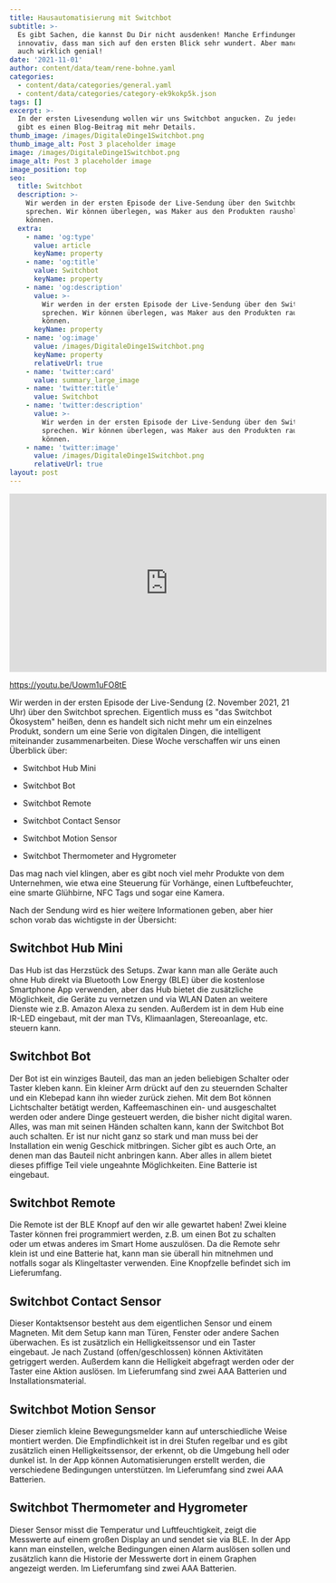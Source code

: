 ```yaml
---
title: Hausautomatisierung mit Switchbot
subtitle: >-
  Es gibt Sachen, die kannst Du Dir nicht ausdenken! Manche Erfindungen sind so
  innovativ, dass man sich auf den ersten Blick sehr wundert. Aber manche sind
  auch wirklich genial!
date: '2021-11-01'
author: content/data/team/rene-bohne.yaml
categories:
  - content/data/categories/general.yaml
  - content/data/categories/category-ek9kokp5k.json
tags: []
excerpt: >-
  In der ersten Livesendung wollen wir uns Switchbot angucken. Zu jeder Sendung
  gibt es einen Blog-Beitrag mit mehr Details.
thumb_image: /images/DigitaleDinge1Switchbot.png
thumb_image_alt: Post 3 placeholder image
image: /images/DigitaleDinge1Switchbot.png
image_alt: Post 3 placeholder image
image_position: top
seo:
  title: Switchbot
  description: >-
    Wir werden in der ersten Episode der Live-Sendung über den Switchbot
    sprechen. Wir können überlegen, was Maker aus den Produkten rausholen
    können. 
  extra:
    - name: 'og:type'
      value: article
      keyName: property
    - name: 'og:title'
      value: Switchbot
      keyName: property
    - name: 'og:description'
      value: >-
        Wir werden in der ersten Episode der Live-Sendung über den Switchbot
        sprechen. Wir können überlegen, was Maker aus den Produkten rausholen
        können. 
      keyName: property
    - name: 'og:image'
      value: /images/DigitaleDinge1Switchbot.png
      keyName: property
      relativeUrl: true
    - name: 'twitter:card'
      value: summary_large_image
    - name: 'twitter:title'
      value: Switchbot
    - name: 'twitter:description'
      value: >-
        Wir werden in der ersten Episode der Live-Sendung über den Switchbot
        sprechen. Wir können überlegen, was Maker aus den Produkten rausholen
        können. 
    - name: 'twitter:image'
      value: /images/DigitaleDinge1Switchbot.png
      relativeUrl: true
layout: post
---
```

<iframe width="560" height="315"
src="https://www.youtube.com/embed/Uowm1uFO8tE?modestbranding=1"
frameborder="0" allow="accelerometer; autoplay; encrypted-media;
gyroscope; picture-in-picture" allowfullscreen></iframe>

https://youtu.be/Uowm1uFO8tE


Wir werden in der ersten Episode der Live-Sendung (2. November 2021, 21 Uhr) über den Switchbot sprechen. Eigentlich muss es "das Switchbot Ökosystem" heißen, denn es handelt sich nicht mehr um ein einzelnes Produkt, sondern um eine Serie von digitalen Dingen, die intelligent miteinander zusammenarbeiten. Diese Woche verschaffen wir uns einen Überblick über:

*   Switchbot Hub Mini

*   Switchbot Bot

*   Switchbot Remote

*   Switchbot Contact Sensor

*   Switchbot Motion Sensor

*   Switchbot Thermometer and Hygrometer

Das mag nach viel klingen, aber es gibt noch viel mehr Produkte von dem Unternehmen, wie etwa eine Steuerung für Vorhänge, einen Luftbefeuchter, eine smarte Glühbirne, NFC Tags und sogar eine Kamera.

Nach der Sendung wird es hier weitere Informationen geben, aber hier schon vorab das wichtigste in der Übersicht:

## Switchbot Hub Mini

Das Hub ist das Herzstück des Setups. Zwar kann man alle Geräte auch ohne Hub direkt via Bluetooth Low Energy (BLE) über die kostenlose Smartphone App verwenden, aber das Hub bietet die zusätzliche Möglichkeit, die Geräte zu vernetzen und via WLAN Daten an weitere Dienste wie z.B. Amazon Alexa zu senden. Außerdem ist in dem Hub eine IR-LED eingebaut, mit der man TVs, Klimaanlagen, Stereoanlage, etc. steuern kann.

## Switchbot Bot

Der Bot ist ein winziges Bauteil, das man an jeden beliebigen Schalter oder Taster kleben kann. Ein kleiner Arm drückt auf den zu steuernden Schalter und ein Klebepad kann ihn wieder zurück ziehen. Mit dem Bot können Lichtschalter betätigt werden, Kaffeemaschinen ein- und ausgeschaltet werden oder andere Dinge gesteuert werden, die bisher nicht digital waren. Alles, was man mit seinen Händen schalten kann, kann der Switchbot Bot auch schalten. Er ist nur nicht ganz so stark und man muss bei der Installation ein wenig Geschick mitbringen. Sicher gibt es auch Orte, an denen man das Bauteil nicht anbringen kann. Aber alles in allem bietet dieses pfiffige Teil viele ungeahnte Möglichkeiten. Eine Batterie ist eingebaut.

## Switchbot Remote

Die Remote ist der BLE Knopf auf den wir alle gewartet haben! Zwei kleine Taster können frei programmiert werden, z.B. um einen Bot zu schalten oder um etwas anderes im Smart Home auszulösen. Da die Remote sehr klein ist und eine Batterie hat, kann man sie überall hin mitnehmen und notfalls sogar als Klingeltaster verwenden. Eine Knopfzelle befindet sich im Lieferumfang.

## Switchbot Contact Sensor

Dieser Kontaktsensor besteht aus dem eigentlichen Sensor und einem Magneten. Mit dem Setup kann man Türen, Fenster oder andere Sachen überwachen. Es ist zusätzlich ein Helligkeitssensor und ein Taster eingebaut. Je nach Zustand (offen/geschlossen) können Aktivitäten getriggert werden. Außerdem kann die Helligkeit abgefragt werden oder der Taster eine Aktion auslösen. Im Lieferumfang sind zwei AAA Batterien und Installationsmaterial.

## Switchbot Motion Sensor

Dieser ziemlich kleine Bewegungsmelder kann auf unterschiedliche Weise montiert werden. Die Empfindlichkeit ist in drei Stufen regelbar und es gibt zusätzlich einen Helligkeitssensor, der erkennt, ob die Umgebung hell oder dunkel ist. In der App können Automatisierungen erstellt werden, die verschiedene Bedingungen unterstützen. Im Lieferumfang sind zwei AAA Batterien.

## Switchbot Thermometer and Hygrometer

Dieser Sensor misst die Temperatur und Luftfeuchtigkeit, zeigt die Messwerte auf einem großen Display an und sendet sie via BLE. In der App kann man einstellen, welche Bedingungen einen Alarm auslösen sollen und zusätzlich kann die Historie der Messwerte dort in einem Graphen angezeigt werden. Im Lieferumfang sind zwei AAA Batterien.
